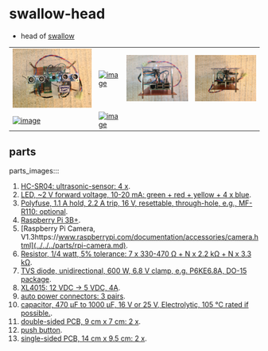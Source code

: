 # swallow-head

- head of [swallow](./swallow.md)

|   |   |   |   |
| --- | --- | --- | --- |
| [![image](https://github.com/kamangir/assets2/blob/main/swallow/design/head-v1/01.jpg?raw=true)](https://github.com/kamangir/assets2/blob/main/swallow/design/head-v1/01.jpg?raw=true) | [![image](https://github.com/kamangir/assets2/blob/main/swallow/design/head-v1/02.jpg?raw=true)](https://github.com/kamangir/assets2/blob/main/swallow/design/head-v1/02.jpg?raw=true) | [![image](https://github.com/kamangir/assets2/blob/main/swallow/design/head-v1/03.jpg?raw=true)](https://github.com/kamangir/assets2/blob/main/swallow/design/head-v1/03.jpg?raw=true) | [![image](https://github.com/kamangir/assets2/blob/main/swallow/design/head-v1/04.jpg?raw=true)](https://github.com/kamangir/assets2/blob/main/swallow/design/head-v1/04.jpg?raw=true) |
| [![image](https://github.com/kamangir/assets2/blob/main/swallow/design/head-v1/05.jpg?raw=true)](https://github.com/kamangir/assets2/blob/main/swallow/design/head-v1/05.jpg?raw=true) | [![image](https://github.com/kamangir/assets2/blob/main/swallow/design/head-v1/06.jpg?raw=true)](https://github.com/kamangir/assets2/blob/main/swallow/design/head-v1/06.jpg?raw=true) |  |  |

## parts

parts_images:::

1. [HC-SR04: ultrasonic-sensor: 4 x](../../../parts/ultrasonic-sensor.md).
1. [LED, ~2 V forward voltage, 10-20 mA: green + red + yellow + 4 x blue](../../../parts/LED.md).
1. [Polyfuse, 1.1 A hold, 2.2 A trip, 16 V, resettable, through-hole, e.g., MF-R110: optional](../../../parts/Polyfuse.md).
1. [Raspberry Pi 3B+](../../../parts/rpi3bp.md).
1. [Raspberry Pi Camera, V1.3https://www.raspberrypi.com/documentation/accessories/camera.html](../../../parts/rpi-camera.md).
1. [Resistor, 1/4 watt, 5% tolerance: 7 x 330-470 Ω + N x 2.2 kΩ + N x 3.3 kΩ](../../../parts/resistor.md).
1. [TVS diode, unidirectional, 600 W, 6.8 V clamp, e.g. P6KE6.8A, DO-15 package](../../../parts/TVS-diode.md).
1. [XL4015: 12 VDC -> 5 VDC, 4A](../../../parts/XL4015.md).
1. [auto power connectors: 3 pairs](../../../parts/connector.md).
1. [capacitor, 470 μF to 1000 μF, 16 V or 25 V, Electrolytic, 105 °C rated if possible.](../../../parts/470-mF.md).
1. [double-sided PCB, 9 cm x 7 cm: 2 x](../../../parts/PCB-double-9x7.md).
1. [push button](../../../parts/pushbutton.md).
1. [single-sided PCB, 14 cm x 9.5 cm: 2 x](../../../parts/PCB-single-14x9_5.md).
